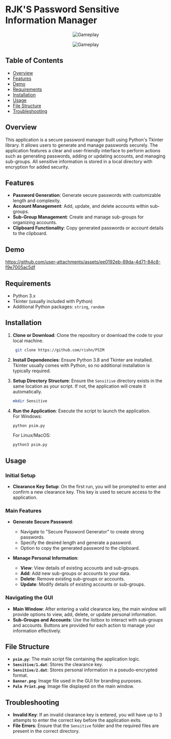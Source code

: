 # RJK'S Password Sensitive Information Manager
<p align="center">
  <img src="https://github.com/rishn/PSIM/blob/main/PSIM/Banner.png?raw=true" alt="Gameplay" />
</p>

<p align="center">
  <img src="https://github.com/rishn/PSIM/blob/main/PSIM/Palm Print.png?raw=true" alt="Gameplay" />
</p>

## Table of Contents

- [Overview](#overview)
- [Features](#features)
- [Demo](#demo)
- [Requirements](#requirements)
- [Installation](#installation)
- [Usage](#usage)
- [File Structure](#file-structure)
- [Troubleshooting](#troubleshooting)

## Overview

This application is a secure password manager built using Python's Tkinter library. It allows users to generate and manage passwords securely. The application features a clear and user-friendly interface to perform actions such as generating passwords, adding or updating accounts, and managing sub-groups. All sensitive information is stored in a local directory with encryption for added security.

## Features

- **Password Generation**: Generate secure passwords with customizable length and complexity.
- **Account Management**: Add, update, and delete accounts within sub-groups.
- **Sub-Group Management**: Create and manage sub-groups for organizing accounts.
- **Clipboard Functionality**: Copy generated passwords or account details to the clipboard.

## Demo

https://github.com/user-attachments/assets/ee0192eb-89da-4d71-84c8-f9e7005ac5df

## Requirements

- Python 3.x
- Tkinter (usually included with Python)
- Additional Python packages: `string`, `random`
  
## Installation

1. **Clone or Download**: Clone the repository or download the code to your local machine.
     ```bash
      git clone https://github.com/rishn/PSIM
    ```

2. **Install Dependencies**: Ensure Python 3.8 and Tkinter are installed. Tkinter usually comes with Python, so no additional installation is typically required.

3. **Setup Directory Structure**: Ensure the `Sensitive` directory exists in the same location as your script. If not, the application will create it automatically.
    ```bash
    mkdir Sensitive
    ```

5. **Run the Application**: Execute the script to launch the application.
   <br/>For Windows:
    ```bash
    python psim.py
    ```

    For Linux/MacOS:
    ```bash
    python3 psim.py
    ```

## Usage

### Initial Setup

- **Clearance Key Setup**: On the first run, you will be prompted to enter and confirm a new clearance key. This key is used to secure access to the application.

### Main Features

- **Generate Secure Password**:
  - Navigate to "Secure Password Generator" to create strong passwords.
  - Specify the desired length and generate a password.
  - Option to copy the generated password to the clipboard.

- **Manage Personal Information**:
  - **View**: View details of existing accounts and sub-groups.
  - **Add**: Add new sub-groups or accounts to your data.
  - **Delete**: Remove existing sub-groups or accounts.
  - **Update**: Modify details of existing accounts or sub-groups.

### Navigating the GUI

- **Main Window**: After entering a valid clearance key, the main window will provide options to view, add, delete, or update personal information.
- **Sub-Groups and Accounts**: Use the listbox to interact with sub-groups and accounts. Buttons are provided for each action to manage your information effectively.

## File Structure

- **`psim.py`**: The main script file containing the application logic.
- **`Sensitive/1.dat`**: Stores the clearance key.
- **`Sensitive/2.dat`**: Stores personal information in a pseudo-encrypted format.
- **`Banner.png`**: Image file used in the GUI for branding purposes.
- **`Palm Print.png`**: Image file displayed on the main window.

## Troubleshooting

- **Invalid Key**: If an invalid clearance key is entered, you will have up to 3 attempts to enter the correct key before the application exits.
- **File Errors**: Ensure that the `Sensitive` folder and the required files are present in the correct directory.
